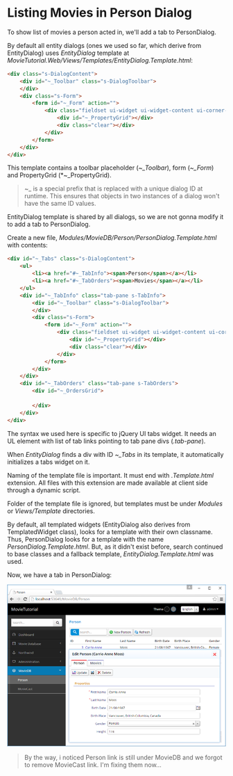 # Listing Movies in Person Dialog

To show list of movies a person acted in, we'll add a tab to PersonDialog.

By default all entity dialogs (ones we used so far, which derive from EntityDialog) uses *EntityDialog* template at *MovieTutorial.Web/Views/Templates/EntityDialog.Template.html*:

```html
<div class="s-DialogContent">
    <div id="~_Toolbar" class="s-DialogToolbar">
    </div>
    <div class="s-Form">
        <form id="~_Form" action="">
            <div class="fieldset ui-widget ui-widget-content ui-corner-all">
                <div id="~_PropertyGrid"></div>
                <div class="clear"></div>
            </div>
        </form> 
    </div>
</div>
```

This template contains a toolbar placeholder (*~_Toolbar*), form (*~_Form*) and PropertyGrid (*~_PropertyGrid).

> ~_ is a special prefix that is replaced with a unique dialog ID at runtime. This ensures that objects in two instances of a dialog won't have the same ID values.

EntityDialog template is shared by all dialogs, so we are not gonna modify it to add a tab to PersonDialog.

Create a new file, *Modules/MovieDB/Person/PersonDialog.Template.html* with contents:


```html
<div id="~_Tabs" class="s-DialogContent">
    <ul>
        <li><a href="#~_TabInfo"><span>Person</span></a></li>
        <li><a href="#~_TabOrders"><span>Movies</span></a></li>
    </ul>
    <div id="~_TabInfo" class="tab-pane s-TabInfo">
        <div id="~_Toolbar" class="s-DialogToolbar">
        </div>
        <div class="s-Form">
            <form id="~_Form" action="">
                <div class="fieldset ui-widget ui-widget-content ui-corner-all">
                    <div id="~_PropertyGrid"></div>
                    <div class="clear"></div>
                </div>
            </form>
        </div>
    </div>
    <div id="~_TabOrders" class="tab-pane s-TabOrders">
        <div id="~_OrdersGrid">

        </div>
    </div>
</div>
```

The syntax we used here is specific to jQuery UI tabs widget. It needs an UL element with list of tab links pointing to tab pane divs (*.tab-pane*).

When *EntityDialog* finds a div with ID *~_Tabs* in its template, it automatically initializes a tabs widget on it.

Naming of the template file is important. It must end with *.Template.html* extension. All files with this extension are made available at client side through a dynamic script.

Folder of the template file is ignored, but templates must be under *Modules* or *Views/Template* directories.

By default, all templated widgets (EntityDialog also derives from TemplatedWidget class), looks for a template with their own classname. Thus, PersonDialog looks for a template with the name *PersonDialog.Template.html*. But, as it didn't exist before, search continued to base classes and a fallback template, *EntityDialog.Template.html* was used.

Now, we have a tab in PersonDialog:

![Person With Tabs Initial](img/movies_person_tab_initial.png)

> By the way, i noticed Person link is still under MovieDB and we forgot to remove MovieCast link. I'm fixing them now...


